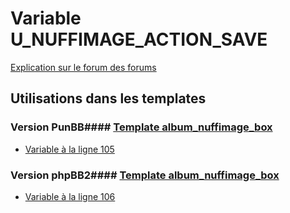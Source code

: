 # Variable U_NUFFIMAGE_ACTION_SAVE
[Explication sur le forum des forums](http://forum.forumactif.com/t294113-listing-des-variables#U_NUFFIMAGE_ACTION_SAVE)
## Utilisations dans les templates
### Version PunBB#### [Template album_nuffimage_box](punbb/album_nuffimage_box.md)
* [Variable à la ligne 105](../punbb/album_nuffimage_box.tpl#L105)
### Version phpBB2#### [Template album_nuffimage_box](subsilver/album_nuffimage_box.md)
* [Variable à la ligne 106](../subsilver/album_nuffimage_box.tpl#L106)